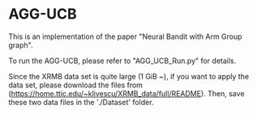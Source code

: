 # AGG-UCB

This is an implementation of the paper "Neural Bandit with Arm Group graph".

To run the AGG-UCB, please refer to "AGG_UCB_Run.py" for details.

Since the XRMB data set is quite large (1 GiB ~), if you want to apply the data set, please download the files from (https://home.ttic.edu/~klivescu/XRMB_data/full/README). Then, save these two data files in the './Dataset' folder.
